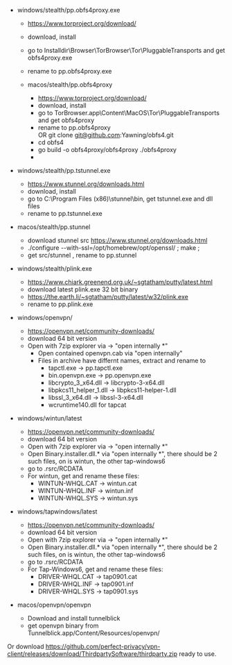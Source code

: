 
- windows/stealth/pp.obfs4proxy.exe  
    - https://www.torproject.org/download/  
    - download, install  
    - go to Installdir\Browser\TorBrowser\Tor\PluggableTransports and get obfs4proxy.exe  
    - rename to pp.obfs4proxy.exe   
    
  - macos/stealth/pp.obfs4proxy  
      - https://www.torproject.org/download/  
      - download, install  
      - go to TorBrowser.app\Content\MacOS\Tor\PluggableTransports and get obfs4proxy  
      - rename to pp.obfs4proxy    
      OR git clone git@github.com:Yawning/obfs4.git
      - cd obfs4 
      -  go build -o obfs4proxy/obfs4proxy ./obfs4proxy
      - 

- windows/stealth/pp.tstunnel.exe
    - https://www.stunnel.org/downloads.html    
    - download, install
    - go to C:\Program Files (x86)\stunnel\bin, get tstunnel.exe and dll files
    - rename to pp.tstunnel.exe
    
- macos/stealth/pp.stunnel
    - download stunnel src https://www.stunnel.org/downloads.html
    - ./configure --with-ssl=/opt/homebrew/opt/openssl/ ; make ; 
    - get src/stunnel , rename to pp.stunnel
        
- windows/stealth/plink.exe
    - https://www.chiark.greenend.org.uk/~sgtatham/putty/latest.html
    - download latest plink.exe 32 bit binary
    - https://the.earth.li/~sgtatham/putty/latest/w32/plink.exe
    - rename to pp.plink.exe
    
- windows/openvpn/
    - https://openvpn.net/community-downloads/
    - download 64 bit version
    - Open with 7zip explorer via -> "open internally *"
        - Open contained openvpn.cab via "open internally"
        - Files in archive have differnt names, extract and rename to
          -  tapctl.exe              -> pp.tapctl.exe
          -  bin.openvpn.exe         -> pp.openvpn.exe
          -  libcrypto_3_x64.dll   -> libcrypto-3-x64.dll
          -  libpkcs11_helper_1.dll  -> libpkcs11-helper-1.dll
          -  libssl_3_x64.dll      -> libssl-3-x64.dll
          -  wcruntime140.dll for tapcat
            
- windows/wintun/latest
    - https://openvpn.net/community-downloads/
    - download 64 bit version
    - Open with 7zip explorer via -> "open internally *"
    - Open Binary.installer.dll.* via "open internally *",  there should be 2 such files, on is wintun, the other tap-windows6
    - go to .rsrc/RCDATA
    - For wintun, get and rename these files:
      -  WINTUN-WHQL.CAT      -> wintun.cat
      -  WINTUN-WHQL.INF      -> wintun.inf
      -  WINTUN-WHQL.SYS      -> wintun.sys     
         
- windows/tapwindows/latest
    - https://openvpn.net/community-downloads/
    - download 64 bit version
    - Open with 7zip explorer via -> "open internally *"
    - Open Binary.installer.dll.* via "open internally *",  there should be 2 such files, on is wintun, the other tap-windows6
    - go to .rsrc/RCDATA
    - For Tap-Windows6, get and rename these files:
       - DRIVER-WHQL.CAT      -> tap0901.cat
       - DRIVER-WHQL.INF      -> tap0901.inf
       - DRIVER-WHQL.SYS      -> tap0901.sys
   
   
- macos/openvpn/openvpn
    - Download and install tunnelblick 
    - get openvpn binary from Tunnelblick.app/Content/Resources/openvpn/
    
 
Or download https://github.com/perfect-privacy/vpn-client/releases/download/ThirdpartySoftware/thirdparty.zip
 ready to use. 
 
